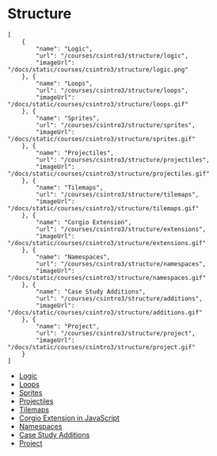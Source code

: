 # Structure

```codecard
[
    {
        "name": "Logic",
        "url": "/courses/csintro3/structure/logic",
        "imageUrl": "/docs/static/courses/csintro3/structure/logic.png"
    }, {
        "name": "Loops",
        "url": "/courses/csintro3/structure/loops",
        "imageUrl": "/docs/static/courses/csintro3/structure/loops.gif"
    }, {
        "name": "Sprites",
        "url": "/courses/csintro3/structure/sprites",
        "imageUrl": "/docs/static/courses/csintro3/structure/sprites.gif"
    }, {
        "name": "Projectiles",
        "url": "/courses/csintro3/structure/projectiles",
        "imageUrl": "/docs/static/courses/csintro3/structure/projectiles.gif"
    }, {
        "name": "Tilemaps",
        "url": "/courses/csintro3/structure/tilemaps",
        "imageUrl": "/docs/static/courses/csintro3/structure/tilemaps.gif"
    }, {
        "name": "Corgio Extension",
        "url": "/courses/csintro3/structure/extensions",
        "imageUrl": "/docs/static/courses/csintro3/structure/extensions.gif"
    }, {
        "name": "Namespaces",
        "url": "/courses/csintro3/structure/namespaces",
        "imageUrl": "/docs/static/courses/csintro3/structure/namespaces.gif"
    }, {
        "name": "Case Study Additions",
        "url": "/courses/csintro3/structure/additions",
        "imageUrl": "/docs/static/courses/csintro3/structure/additions.gif"
    }, {
        "name": "Project",
        "url": "/courses/csintro3/structure/project",
        "imageUrl": "/docs/static/courses/csintro3/structure/project.gif"
    }
]
```

* [Logic](/courses/csintro3/structure/logic)
* [Loops](/courses/csintro3/structure/loops)
* [Sprites](/courses/csintro3/structure/sprites)
* [Projectiles](/courses/csintro3/structure/projectiles)
* [Tilemaps](/courses/csintro3/structure/tilemaps)
* [Corgio Extension in JavaScript](/courses/csintro3/structure/extensions)
* [Namespaces](/courses/csintro3/structure/namespaces)
* [Case Study Additions](/courses/csintro3/structure/additions)
* [Project](/courses/csintro3/structure/project)